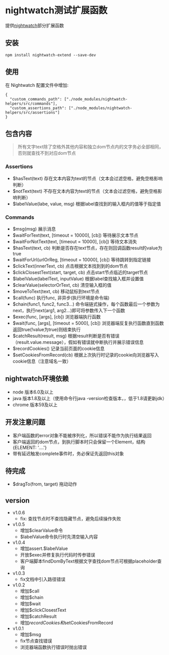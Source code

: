 # nightwatch测试扩展函数
  提供[nightwatch](http://nightwatchjs.org/gettingstarted)部分扩展函数

## 安装
```
npm install nightwatch-extend --save-dev
```

## 使用
在 Nightwatch 配置文件中增加:
```
{
  "custom_commands_path": ["./node_modules/nightwatch-helpers/src/commands"],
  "custom_assertions_path": ["./node_modules/nightwatch-helpers/src/assertions"]
}
```

## 包含内容
> 所有文字text除了空格外其他内容和独立dom节点内的文字务必全部相同，否则就查找不到对应dom节点

### Assertions
* $hasText(text) 存在文本内容为text的节点（文本会过滤空格，避免空格影响判断）
* $notText(text) 不存在文本内容为text的节点（文本会过滤空格，避免空格影响判断）
* $labelValue(labe, value, msg) 根据label查找到的输入框内的值等于指定值

### Commands
* $msg(msg) 展示消息
* $waitForText(text, [timeout = 10000], [cb]) 等待展示文本节点
* $waitForNotText(text, [timeout = 10000], [cb]) 等待文本消失
* $hasText(text, cb) 判断是否存在text节点，存在则回调函数result的value为true
* $waitForUrl(urlOrReg, [timeout = 10000], [cb]) 等待跳转到指定链接
* $clickText(innerText, cb) 点击根据文本找到到的dom节点
* $clickClosestText(start, target, cb) 点击start节点临近的target节点
* $labelValue(labelText, inputValue) 根据label查找输入框并设置值
* $clearValue(selectorOrText, cb) 清空输入框的值
* $moveToText(text, cb) 移动鼠标到text节点
* $call(func) 执行func, 非异步(执行环境是命令端)
* $chain(func1, func2, func3...) 命令端链式操作，每个函数最后一个参数为next，执行next(arg1, arg2...)即可将参数传入下一个函数
* $exec(func, [args], [cb]) 浏览器端执行函数
* $wait(func, [args], [timeout = 5000], [cb]) 浏览器端反复执行函数直到函数返回true(!value为true)则结束执行
* $catchResult(result, msg) 根据result判断是否有错误（result.value.message），假如有错误就中断执行并展示错误信息
* $recordCookies() 记录当前页面的cookie信息
* $setCookiesFromRecord(cb) 根据上次执行时记录的cookie向浏览器写入cookie信息（注意域名一致）

## nightwatch环境依赖
* node 版本6.0及以上
* java 版本1.8及以上（使用命令行java -version检查版本，，低于1.8请更新jdk）
* chrome 版本59及以上

## 开发注意问题
* 客户端函数的error对象不能被序列化，所以错误不能作为执行结果返回
* 客户端返回的dom节点，到执行脚本时只会保留一个Element，结构{ELEMENT: '....'}
* 带有延迟触发complete事件时，务必保证先返回this对象

## 待完成
* $dragTo(from, target) 拖动动作

## version
* v1.0.6
  - fix: 查找节点时不查找隐藏节点，避免后续操作失败
* v1.0.5
  - 增加$clearValue命令
  - $labelValue命令执行时先清空输入内容
* v1.0.4
  - 增加assert.$labelValue
  - 开放$exec并修复执行代码时传参错误
  - 客户端脚本findDomByText根据文字查找dom节点可根据placeholder查询
* v1.0.3
  - fix文档中引入路径错误
* v1.0.2
  - 增加$call
  - 增加$chain
  - 增加$wait
  - 增加$clickClosestText
  - 增加$catchResult
  - 增加$recordCookies和$setCookiesFromRecord
* v1.0.1
  - 增加$msg
  - fix节点查找错误
  - 浏览器端函数执行错误时抛出错误